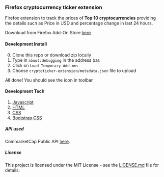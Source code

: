 ### Firefox cryptocurrency ticker extension

Firefox extension to track the prices of **Top 10 cryptocurrencies** providing the details such as Price in USD and percentage change in last 24 hours. 


Download from Firefox Add-On Store [here](https://addons.mozilla.org/en-US/firefox/addon/cryptoticker/)

#### Development Install

0. Clone this repo or download zip locally
1. Type in `about:debugging` in the address bar. 
2. Click on `Load Temporary Add-ons`
3. Choose `cryptoticker-extension/metadata.json` file to upload

All done! You should see the icon in toolbar


#### Development Tech

1. [Javascript](https://devdocs.io/javascript/)
2. [HTML](https://developer.mozilla.org/en-US/docs/Web/HTML)
3. [CSS](https://www.w3.org/Style/CSS/Overview.en.html)
4. [Bootstrap CSS](http://getbootstrap.com)


##### API used

CoinmarketCap Public API [here](https://coinmarketcap.com/api/).


##### License

This project is licensed under the MIT License - see the [LICENSE.md](https://github.com/saurabh29july/cryptoticker/edit/master/LICENSE) file for details.
